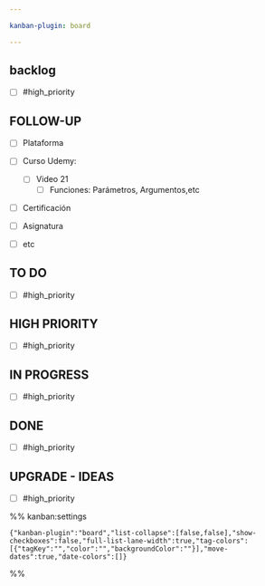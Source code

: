 ```yaml
---

kanban-plugin: board

---
```


## backlog

- [ ] #high_priority


## FOLLOW-UP

- [ ] Plataforma
- [ ] Curso Udemy:
	- [ ] Video 21
		- [ ] Funciones: Parámetros, Argumentos,etc
- [ ] Certificación
- [ ] Asignatura
- [ ] etc


## TO DO

- [ ] #high_priority


## HIGH PRIORITY

- [ ] #high_priority


## IN PROGRESS

- [ ] #high_priority


## DONE

- [ ] #high_priority


## UPGRADE - IDEAS

- [ ] #high_priority




%% kanban:settings
```
{"kanban-plugin":"board","list-collapse":[false,false],"show-checkboxes":false,"full-list-lane-width":true,"tag-colors":[{"tagKey":"","color":"","backgroundColor":""}],"move-dates":true,"date-colors":[]}
```
%%